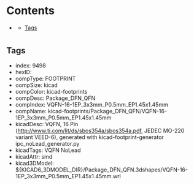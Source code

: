 



Contents
========

* [](#)
	* [Tags](#tags)

# 

## Tags

- index: 9498
- hexID: 
- oompType: FOOTPRINT
- oompSize: kicad
- oompColor: kicad-footprints
- oompDesc: Package_DFN_QFN
- oompIndex: VQFN-16-1EP_3x3mm_P0.5mm_EP1.45x1.45mm
- oompName: kicad-footprints/Package_DFN_QFN/VQFN-16-1EP_3x3mm_P0.5mm_EP1.45x1.45mm
- kicadDesc: VQFN, 16 Pin (http://www.ti.com/lit/ds/sbos354a/sbos354a.pdf, JEDEC MO-220 variant VEED-6), generated with kicad-footprint-generator ipc_noLead_generator.py
- kicadTags: VQFN NoLead
- kicadAttr: smd
- kicad3DModel: ${KICAD6_3DMODEL_DIR}/Package_DFN_QFN.3dshapes/VQFN-16-1EP_3x3mm_P0.5mm_EP1.45x1.45mm.wrl
